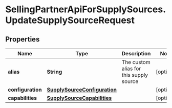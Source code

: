 # SellingPartnerApiForSupplySources.UpdateSupplySourceRequest

## Properties

Name | Type | Description | Notes
------------ | ------------- | ------------- | -------------
**alias** | **String** | The custom alias for this supply source | [optional] 
**configuration** | [**SupplySourceConfiguration**](SupplySourceConfiguration.md) |  | [optional] 
**capabilities** | [**SupplySourceCapabilities**](SupplySourceCapabilities.md) |  | [optional] 


